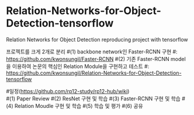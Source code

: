 # Relation-Networks-for-Object-Detection-tensorflow
Relation Networks for Object Detection reproducing project with tensorflow

프로젝트를 크게 2개로 분리
#(1) backbone network인 Faster-RCNN 구현
 #: https://github.com/kwonsungil/Faster-RCNN
#(2) 기존 Faster-RCNN model을 이용하여 논문의 핵심인 Relation Module을 구현하고 테스트
 #: https://github.com/kwonsungil/Relation-Networks-for-Object-Detection-tensorflow
 
#일정(https://github.com/rp12-study/rp12-hub/wiki)  
#(1) Paper Review
#(2) ResNet 구현 및 학습
#(3) Faster-RCNN 구현 및 학습
#(4) Relation Moudle 구현 및 학습
#(5) 학습 및 평가
#(6) 공유
